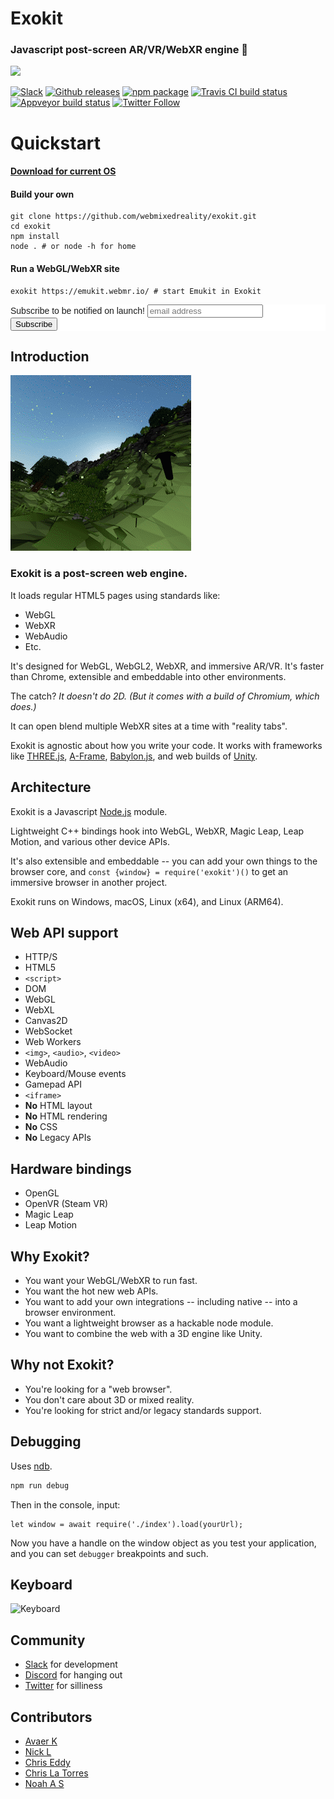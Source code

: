 # Exokit
### Javascript post-screen AR/VR/WebXR engine  🦖

<img src="https://github.com/webmixedreality/exokit/blob/master/icon.png" width=100/>

[![Slack](https://exoslack.now.sh/badge.svg)](https://communityinviter.com/apps/exokit/exokit)
[![Github releases](https://img.shields.io/github/downloads/webmixedreality/exokit/total.svg)](https://github.com/webmixedreality/exokit/releases )
[![npm package](https://img.shields.io/npm/v/exokit.svg)](https://www.npmjs.com/package/exokit)
[![Travis CI build status](https://travis-ci.org/modulesio/exokit-windows.svg?branch=master)](https://travis-ci.org/modulesio/exokit-windows)
[![Appveyor build status](https://ci.appveyor.com/api/projects/status/32r7s2skrgm9ubva?svg=true)](https://ci.appveyor.com/project/modulesio/exokit-windows)
[![Twitter Follow](https://img.shields.io/twitter/follow/webmixedreality.svg?style=social)](https://twitter.com/webmixedreality)

# Quickstart

#### [Download for current OS](https://get.webmr.io)

#### Build your own

```
git clone https://github.com/webmixedreality/exokit.git
cd exokit
npm install
node . # or node -h for home
```

#### Run a WebGL/WebXR site

```
exokit https://emukit.webmr.io/ # start Emukit in Exokit
```

<!-- Begin MailChimp Signup Form -->
<link href="//cdn-images.mailchimp.com/embedcode/horizontal-slim-10_7.css" rel="stylesheet" type="text/css">
<style type="text/css">
	#mc_embed_signup{background:#fff; clear:left; font:14px Helvetica,Arial,sans-serif; width:100%;}
</style>
<div id="mc_embed_signup">
<form action="https://twitter.us18.list-manage.com/subscribe/post?u=5e5c0ba18cc3a34c807f27871&amp;id=875ef3aa5c" method="post" id="mc-embedded-subscribe-form" name="mc-embedded-subscribe-form" class="validate" target="_blank" novalidate>
    <div id="mc_embed_signup_scroll">
	<label for="mce-EMAIL">Subscribe to be notified on launch!</label>
	<input type="email" value="" name="EMAIL" class="email" id="mce-EMAIL" placeholder="email address" required>
    <!-- real people should not fill this in and expect good things - do not remove this or risk form bot signups-->
    <div style="position: absolute; left: -5000px;" aria-hidden="true"><input type="text" name="b_5e5c0ba18cc3a34c807f27871_875ef3aa5c" tabindex="-1" value=""></div>
    <div class="clear"><input type="submit" value="Subscribe" name="subscribe" id="mc-embedded-subscribe" class="button"></div>
    </div>
</form>
</div>

<!--End mc_embed_signup-->

## Introduction

<img src="assets/screenshots.gif" alt="Screenshots"/>

### Exokit is a post-screen web engine.

It loads regular HTML5 pages using standards like:
- WebGL
- WebXR
- WebAudio
- Etc.

It's designed for WebGL, WebGL2, WebXR, and immersive AR/VR. It's faster than Chrome, extensible and embeddable into other environments.

The catch? _It doesn't do 2D. (But it comes with a build of Chromium, which does.)_

It can open blend multiple WebXR sites at a time with "reality tabs".

Exokit is agnostic about how you write your code. It works with frameworks like [THREE.js](https://github.com/mrdoob/three.js/), [A-Frame](https://aframe.io/), [Babylon.js](https://github.com/BabylonJS/Babylon.js), and web builds of [Unity](https://unity3d.com).

## Architecture

Exokit is a Javascript [Node.js](https://nodejs.org) module.

Lightweight C++ bindings hook into WebGL, WebXR, Magic Leap, Leap Motion, and various other device APIs.

It's also extensible and embeddable -- you can add your own things to the browser core, and `const {window} = require('exokit')()` to get an immersive browser in another project.

Exokit runs on Windows, macOS, Linux (x64), and Linux (ARM64).

## Web API support

- HTTP/S
- HTML5
- `<script>`
- DOM
- WebGL
- WebXL
- Canvas2D
- WebSocket
- Web Workers
- `<img>`, `<audio>`, `<video>`
- WebAudio
- Keyboard/Mouse events
- Gamepad API
- `<iframe>`
- **No** HTML layout
- **No** HTML rendering
- **No** CSS
- **No** Legacy APIs

## Hardware bindings

- OpenGL
- OpenVR (Steam VR)
- Magic Leap
- Leap Motion

## Why Exokit?

- You want your WebGL/WebXR to run fast.
- You want the hot new web APIs.
- You want to add your own integrations -- including native -- into a browser environment.
- You want a lightweight browser as a hackable node module.
- You want to combine the web with a 3D engine like Unity.

## Why not Exokit?

- You're looking for a "web browser".
- You don't care about 3D or mixed reality.
- You're looking for strict and/or legacy standards support.

## Debugging

Uses [ndb](https://github.com/GoogleChromeLabs/ndb).

```js
npm run debug
```

Then in the console, input:

```
let window = await require('./index').load(yourUrl);
```

Now you have a handle on the window object as you test your application, and
you can set `debugger` breakpoints and such.

## Keyboard

![Keyboard](https://raw.githubusercontent.com/webmixedreality/exokit/master/assets/keyboard.png)

## Community

- [Slack](https://communityinviter.com/apps/exokit/exokit) for development
- [Discord](https://discord.gg/Apk6cZN) for hanging out
- [Twitter](https://twitter.com/webmixedreality) for silliness

## Contributors

- [Avaer K](//github.com/modulesio)
- [Nick L](//github.com/Fierent)
- [Chris Eddy](//github.com/ChrisEddy)
- [Chris La Torres](https://github.com/chrislatorres)
- [Noah A S](//github.com/NoahSchiffman)
